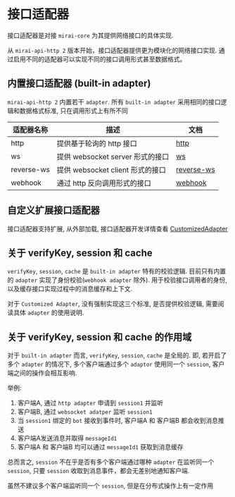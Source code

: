 # 接口适配器

接口适配器是对接 `mirai-core` 为其提供网络接口的具体实现.

从 `mirai-api-http 2` 版本开始，接口适配器提供更为模块化的网络接口实现. 通过启用不同的适配器可以实现不同的接口调用形式甚至数据格式。

## 内置接口适配器 (built-in adapter)

`mirai-api-http 2` 内置若干 `adapter`. 所有 `built-in adapter` 采用相同的接口逻辑和数据格式标准, 只在调用形式上有所不同

| 适配器名称     | 描述                           | 文档                                      |
| ------------ | ------------------------------ | ---------------------------------------- |
| http         | 提供基于轮询的 http 接口          | [http](HttpAdatper.md)                   |
| ws           | 提供 websocket server 形式的接口 | [ws](WebsocketAdapter.md)                |
| reverse-ws   | 提供 websocket client 形式的接口 | [reverse-ws](ReverseWebsocketAdapter.md) |
| webhook      | 通过 http 反向调用形式的接口      | [webhook](WebhookAdapter.md)              | 

## 自定义扩展接口适配器

接口适配器支持扩展, 从外部加载, 接口适配器开发详情查看 [CustomizedAdapter](CustomizedAdapter.md)

## 关于 verifyKey, session 和 cache

`verifyKey`, `session`, `cache` 是 `built-in adapter` 特有的校验逻辑. 目前只有内置的 `adapter` 实现了身份校验(`webhook adapter` 除外).
用于校验接口调用者的身份, 以及缓存接口实现过程中的消息缓存和上下文.

对于 `Customized Adapter`, 没有强制实现这三个标准, 是否提供校验逻辑, 需要阅读具体 `adapter` 的使用说明.

## 关于 verifyKey, session 和 cache 的作用域

对于 `built-in adapter` 而言, `verifyKey`, `session`, `cache` 是全局的. 即, 若开启了多个 `adapter` 的情况下,
多个客户端通过多个 `adaptor` 使用同一个 `session`, 客户端之间的操作会相互影响.

举例:

1. 客户端A, 通过 `http adapter` 申请到 `session1` 并监听 
2. 客户端B, 通过 `websocket adatper` 监听 `session1`
3. 当 `session1` 绑定的 `bot` 接收到事件时, 客户端A 和 客户端B 都会收到消息推送
4. 客户端A发送消息并取得 `messageId1`
5. 客户端A 和 客户端B 均可以通过 `messageId1` 获取到消息缓存

总而言之, `session` 不在乎是否有多个客户端通过哪种 `adapter` 在监听同一个 `session`, 只要 `session` 收取到消息事件，都会无差别地通知客户端.

虽然不建议多个客户端监听同一个 `session`, 但是在分布式操作上有一定作用
